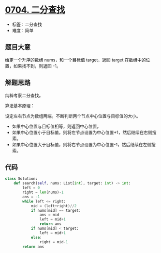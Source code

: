 # [0704. 二分查找](https://leetcode-cn.com/problems/binary-search/)

- 标签：二分查找
- 难度：简单

## 题目大意

给定一个升序的数组 nums，和一个目标值 target，返回 target 在数组中的位置，如果找不到，则返回 -1。

## 解题思路

纯粹考察二分查找。

算法基本原理：

设定左右节点为数组两端。不断判断两个节点中心位置与目标值的大小。

- 如果中心位置与目标值相等，则返回中心位置。
- 如果中心位置小于目标值，则将左节点设置为中心位置+1，然后继续在右侧搜索。
- 如果中心位置大于目标值，则将右节点设置为中心位置-1，然后继续在左侧搜索。

## 代码

```Python
class Solution:
    def search(self, nums: List[int], target: int) -> int:
        left = 0
        right = len(nums)-1
        ans = -1
        while left <= right:
            mid = (left+right)//2
            if nums[mid] == target:
                ans = mid
                left = mid+1
                return ans
            if nums[mid] < target:
                left = mid+1
            else:
                right = mid-1
        return ans
```

